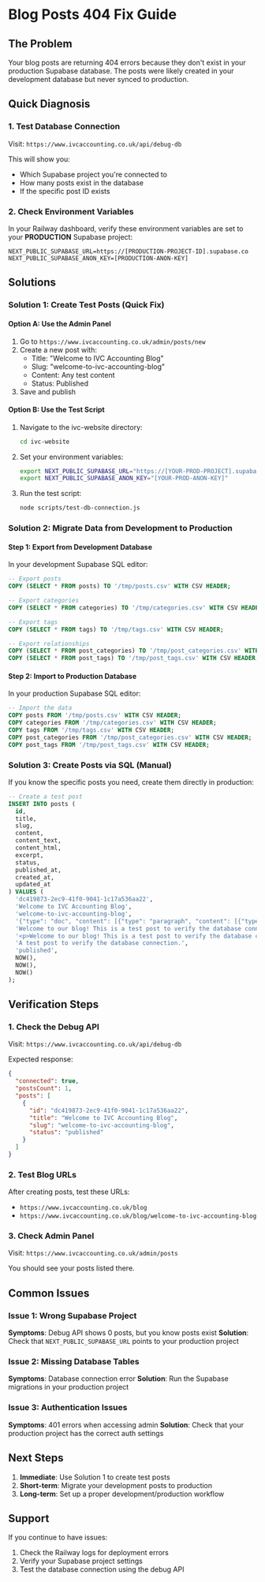 # Blog Posts 404 Fix Guide

## The Problem
Your blog posts are returning 404 errors because they don't exist in your production Supabase database. The posts were likely created in your development database but never synced to production.

## Quick Diagnosis

### 1. Test Database Connection
Visit: `https://www.ivcaccounting.co.uk/api/debug-db`

This will show you:
- Which Supabase project you're connected to
- How many posts exist in the database
- If the specific post ID exists

### 2. Check Environment Variables
In your Railway dashboard, verify these environment variables are set to your **PRODUCTION** Supabase project:

```
NEXT_PUBLIC_SUPABASE_URL=https://[PRODUCTION-PROJECT-ID].supabase.co
NEXT_PUBLIC_SUPABASE_ANON_KEY=[PRODUCTION-ANON-KEY]
```

## Solutions

### Solution 1: Create Test Posts (Quick Fix)

#### Option A: Use the Admin Panel
1. Go to `https://www.ivcaccounting.co.uk/admin/posts/new`
2. Create a new post with:
   - Title: "Welcome to IVC Accounting Blog"
   - Slug: "welcome-to-ivc-accounting-blog"
   - Content: Any test content
   - Status: Published
3. Save and publish

#### Option B: Use the Test Script
1. Navigate to the ivc-website directory:
   ```bash
   cd ivc-website
   ```

2. Set your environment variables:
   ```bash
   export NEXT_PUBLIC_SUPABASE_URL="https://[YOUR-PROD-PROJECT].supabase.co"
   export NEXT_PUBLIC_SUPABASE_ANON_KEY="[YOUR-PROD-ANON-KEY]"
   ```

3. Run the test script:
   ```bash
   node scripts/test-db-connection.js
   ```

### Solution 2: Migrate Data from Development to Production

#### Step 1: Export from Development Database
In your development Supabase SQL editor:

```sql
-- Export posts
COPY (SELECT * FROM posts) TO '/tmp/posts.csv' WITH CSV HEADER;

-- Export categories
COPY (SELECT * FROM categories) TO '/tmp/categories.csv' WITH CSV HEADER;

-- Export tags
COPY (SELECT * FROM tags) TO '/tmp/tags.csv' WITH CSV HEADER;

-- Export relationships
COPY (SELECT * FROM post_categories) TO '/tmp/post_categories.csv' WITH CSV HEADER;
COPY (SELECT * FROM post_tags) TO '/tmp/post_tags.csv' WITH CSV HEADER;
```

#### Step 2: Import to Production Database
In your production Supabase SQL editor:

```sql
-- Import the data
COPY posts FROM '/tmp/posts.csv' WITH CSV HEADER;
COPY categories FROM '/tmp/categories.csv' WITH CSV HEADER;
COPY tags FROM '/tmp/tags.csv' WITH CSV HEADER;
COPY post_categories FROM '/tmp/post_categories.csv' WITH CSV HEADER;
COPY post_tags FROM '/tmp/post_tags.csv' WITH CSV HEADER;
```

### Solution 3: Create Posts via SQL (Manual)

If you know the specific posts you need, create them directly in production:

```sql
-- Create a test post
INSERT INTO posts (
  id,
  title,
  slug,
  content,
  content_text,
  content_html,
  excerpt,
  status,
  published_at,
  created_at,
  updated_at
) VALUES (
  'dc419873-2ec9-41f0-9041-1c17a536aa22',
  'Welcome to IVC Accounting Blog',
  'welcome-to-ivc-accounting-blog',
  '{"type": "doc", "content": [{"type": "paragraph", "content": [{"type": "text", "text": "Welcome to our blog! This is a test post to verify the database connection."}]}]}',
  'Welcome to our blog! This is a test post to verify the database connection.',
  '<p>Welcome to our blog! This is a test post to verify the database connection.</p>',
  'A test post to verify the database connection.',
  'published',
  NOW(),
  NOW(),
  NOW()
);
```

## Verification Steps

### 1. Check the Debug API
Visit: `https://www.ivcaccounting.co.uk/api/debug-db`

Expected response:
```json
{
  "connected": true,
  "postsCount": 1,
  "posts": [
    {
      "id": "dc419873-2ec9-41f0-9041-1c17a536aa22",
      "title": "Welcome to IVC Accounting Blog",
      "slug": "welcome-to-ivc-accounting-blog",
      "status": "published"
    }
  ]
}
```

### 2. Test Blog URLs
After creating posts, test these URLs:
- `https://www.ivcaccounting.co.uk/blog`
- `https://www.ivcaccounting.co.uk/blog/welcome-to-ivc-accounting-blog`

### 3. Check Admin Panel
Visit: `https://www.ivcaccounting.co.uk/admin/posts`

You should see your posts listed there.

## Common Issues

### Issue 1: Wrong Supabase Project
**Symptoms**: Debug API shows 0 posts, but you know posts exist
**Solution**: Check that `NEXT_PUBLIC_SUPABASE_URL` points to your production project

### Issue 2: Missing Database Tables
**Symptoms**: Database connection error
**Solution**: Run the Supabase migrations in your production project

### Issue 3: Authentication Issues
**Symptoms**: 401 errors when accessing admin
**Solution**: Check that your production project has the correct auth settings

## Next Steps

1. **Immediate**: Use Solution 1 to create test posts
2. **Short-term**: Migrate your development posts to production
3. **Long-term**: Set up a proper development/production workflow

## Support

If you continue to have issues:
1. Check the Railway logs for deployment errors
2. Verify your Supabase project settings
3. Test the database connection using the debug API 
